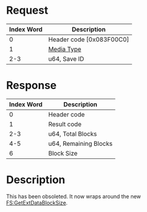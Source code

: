 # Request

| Index Word | Description                                            |
|------------|--------------------------------------------------------|
| 0          | Header code \[0x083F00C0\]                             |
| 1          | [Media Type](Filesystem_services#MediaType "wikilink") |
| 2-3        | u64, Save ID                                           |

# Response

| Index Word | Description           |
|------------|-----------------------|
| 0          | Header code           |
| 1          | Result code           |
| 2-3        | u64, Total Blocks     |
| 4-5        | u64, Remaining Blocks |
| 6          | Block Size            |

# Description

This has been obsoleted. It now wraps around the new
[FS:GetExtDataBlockSize](FS:GetExtDataBlockSize "wikilink").
